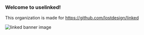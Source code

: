### Welcome to uselinked!

This organization is made for https://github.com/lostdesign/linked

![linked banner image](https://user-images.githubusercontent.com/5164617/132354376-44ba85f3-bb21-448e-8c12-4e0fe9af2543.png)
